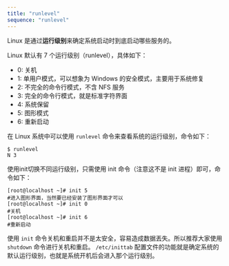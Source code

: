 ```yaml
---
title: "runlevel"
sequence: "runlevel"
---
```


Linux 是通过**运行级别**来确定系统启动时到底启动哪些服务的。

Linux 默认有 7 个运行级别（runlevel），具体如下：

- 0: 关机
- 1: 单用户模式，可以想象为 Windows 的安全模式，主要用于系统修复
- 2: 不完全的命令行模式，不含 NFS 服务
- 3: 完全的命令行模式，就是标准字符界面
- 4: 系统保留
- 5: 图形模式
- 6: 重新启动

在 Linux 系统中可以使用 `runlevel` 命令来查看系统的运行级别，命令如下：

```text
$ runlevel
N 3
```

使用init切换不同运行级别，只需使用 init 命令（注意这不是 init 进程）即可，命令如下：

```text
[root@localhost ~]# init 5
#进入图形界面，当然要已经安装了图形界面才可以
[root@localhost ~]# init 0
#关机
[root@localhost ~]# init 6
#重新启动
```

使用 `init` 命令关机和重启并不是太安全，容易造成数据丟失。所以推荐大家使用 `shutdown` 命令进行关机和重启。
`/etc/inittab` 配置文件的功能就是确定系统的默认运行级别，也就是系统开机后会进入那个运行级别。
